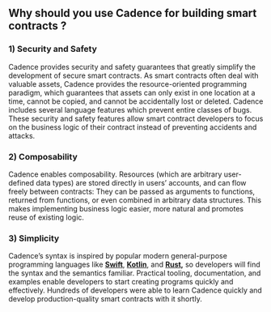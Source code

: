 ## Why should you use Cadence for building smart contracts ?

### 1) **Security and Safety**

Cadence provides security and safety guarantees that greatly simplify the development of secure smart contracts. As smart contracts often deal with valuable assets, Cadence provides the resource-oriented programming paradigm, which guarantees that assets can only exist in one location at a time, cannot be copied, and cannot be accidentally lost or deleted. Cadence includes several language features which prevent entire classes of bugs.
These security and safety features allow smart contract developers to focus on the business logic of their contract instead of preventing accidents and attacks.

### 2) Composability

Cadence enables composability. Resources (which are arbitrary user-defined data types) are stored directly in users’ accounts, and can flow freely between contracts: They can be passed as arguments to functions, returned from functions, or even combined in arbitrary data structures. This makes implementing business logic easier, more natural and promotes reuse of existing logic.

### 3) **Simplicity**

Cadence’s syntax is inspired by popular modern general-purpose programming languages like **[Swift](https://developer.apple.com/swift/)**, **[Kotlin](https://kotlinlang.org/)**, and **[Rust](https://www.rust-lang.org/),** so developers will find the syntax and the semantics familiar. 
Practical tooling, documentation, and examples enable developers to start creating programs quickly and effectively. Hundreds of developers were able to learn Cadence quickly and develop production-quality smart contracts with it shortly.
